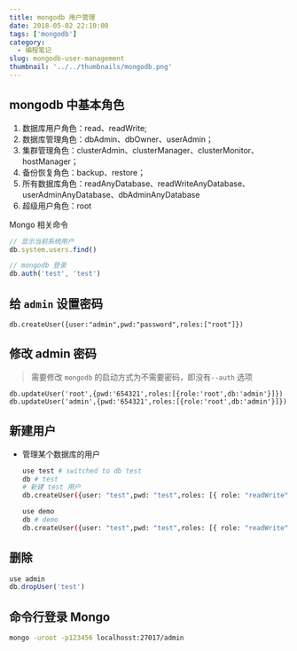 ```yaml
---
title: mongodb 用户管理
date: 2018-05-02 22:10:00
tags: ['mongodb']
category:
  - 编程笔记
slug: mongodb-user-management
thumbnail: '../../thumbnails/mongodb.png'
---
```


## mongodb 中基本角色

1. 数据库用户角色：read、readWrite;
2. 数据库管理角色：dbAdmin、dbOwner、userAdmin；
3. 集群管理角色：clusterAdmin、clusterManager、clusterMonitor、hostManager；
4. 备份恢复角色：backup、restore；
5. 所有数据库角色：readAnyDatabase、readWriteAnyDatabase、userAdminAnyDatabase、dbAdminAnyDatabase
6. 超级用户角色：root

Mongo 相关命令

```js
// 显示当前系统用户
db.system.users.find()

// mongodb 登录
db.auth('test', 'test')
```

## 给 `admin` 设置密码

```mongo
db.createUser({user:"admin",pwd:"password",roles:["root"]})
```

## 修改 admin 密码

> 需要修改 `mongodb` 的启动方式为不需要密码，即没有`--auth` 选项

```mongo
db.updateUser('root',{pwd:'654321',roles:[{role:'root',db:'admin'}]})
db.updateUser('admin',{pwd:'654321',roles:[{role:'root',db:'admin'}]})
```

## 新建用户

- 管理某个数据库的用户

  ```bash
  use test # switched to db test
  db # test
  # 新建 test 用户
  db.createUser({user: "test",pwd: "test",roles: [{ role: "readWrite",db:"test" }]})

  use demo
  db # demo
  db.createUser({user: "test",pwd: "test",roles: [{ role: "readWrite",db:"demo" }]})
  ```

## 删除

```js
use admin
db.dropUser('test')
```

## 命令行登录 Mongo

```bash
mongo -uroot -p123456 localhosst:27017/admin
```
